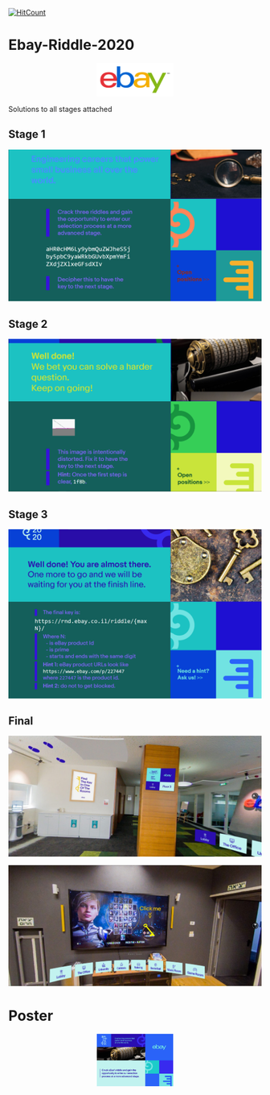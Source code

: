 [![HitCount](http://hits.dwyl.com/AvivYaniv/Ebay-Riddle-2020.svg)](http://hits.dwyl.com/AvivYaniv/Ebay-Riddle-2020)

# Ebay-Riddle-2020

<p align="center">
    <img src="https://github.com/AvivYaniv/Ebay-Riddle-2020/blob/master/logo/eBayLogo.png" width="30%"/>
<p/>

Solutions to all stages attached

## Stage 1

<p align="center">
    <img src="https://github.com/AvivYaniv/Ebay-Riddle-2020/blob/master/Stage%201/stage_1_description.png"/>
<p/>

## Stage 2

<p align="center">
    <img src="https://github.com/AvivYaniv/Ebay-Riddle-2020/blob/master/Stage%202/stage_2_description.png"/>
<p/>

## Stage 3

<p align="center">
    <img src="https://github.com/AvivYaniv/Ebay-Riddle-2020/blob/master/Stage%203/stage_3_description.png"/>
<p/>

## Final

<p align="center">
    <img src="https://github.com/AvivYaniv/Ebay-Riddle-2020/blob/master/Final/find_the_key_in_one_of_the_rooms.png"/>
<p/>
<p align="center">
    <img src="https://github.com/AvivYaniv/Ebay-Riddle-2020/blob/master/Final/key_found_in_games_room.png"/>
<p/>

# Poster

<p align="center">
    <img src="https://github.com/AvivYaniv/Ebay-Riddle-2020/blob/master/poster/poster.jpg" width="30%"/>
<p/>
